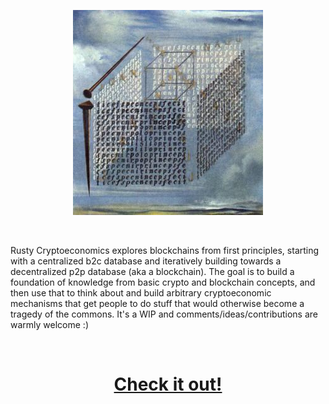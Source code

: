 <p align="center">
    <img src="readme.jpg">  
</p>
<br>
<p>
Rusty Cryptoeconomics explores blockchains from first principles, starting with a centralized b2c database and iteratively building towards a decentralized p2p database (aka a blockchain). The goal is to build a foundation of knowledge from basic crypto and blockchain concepts, and then use that to think about and build arbitrary cryptoeconomic mechanisms that get people to do stuff that would otherwise become a tragedy of the commons. It's a WIP and comments/ideas/contributions are warmly welcome :)  
</p>
<br>
<h1 align="center">
    <a href="https://burrrata.github.io/rusty_cryptoeconomics/intro.html">Check it out!</a>
</h1>
<br>
